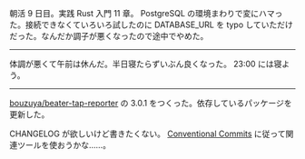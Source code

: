 朝活 9 日目。実践 Rust 入門 11 章。 PostgreSQL の環境まわりで変にハマった。接続できなくていろいろ試したのに DATABASE_URL を typo していただけだった。なんだか調子が悪くなったので途中でやめた。

---

体調が悪くて午前は休んだ。半日寝たらずいぶん良くなった。 23:00 には寝よう。

---

[bouzuya/beater-tap-reporter][] の 3.0.1 をつくった。依存しているパッケージを更新した。

CHANGELOG が欲しいけど書きたくない。 [Conventional Commits](https://www.conventionalcommits.org/en/v1.0.0/) に従って関連ツールを使おうかな……。

[bouzuya/beater-tap-reporter]: https://github.com/bouzuya/beater-tap-reporter
